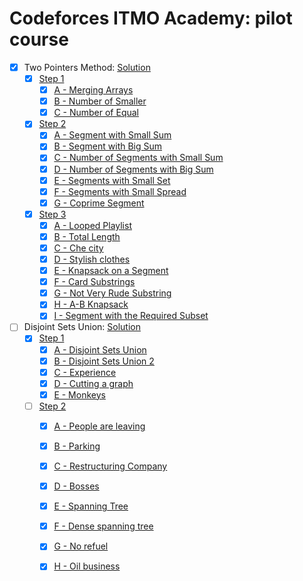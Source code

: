 # Codeforces ITMO Academy: pilot course

- [x] Two Pointers Method: [Solution](https://skqliao.github.io/2021/04/25/ITMO-Two-Pointers-Method/)
  - [x] [Step 1](https://codeforces.com/edu/course/2/lesson/9/1/practice)
    - [x] [A - Merging Arrays](https://codeforces.com/edu/course/2/lesson/9/1/practice/contest/307092/problem/A)
    - [x] [B - Number of Smaller](https://codeforces.com/edu/course/2/lesson/9/1/practice/contest/307092/problem/B)
    - [x] [C - Number of Equal](https://codeforces.com/edu/course/2/lesson/9/1/practice/contest/307092/problem/C)
  - [x] [Step 2](https://codeforces.com/edu/course/2/lesson/9/2/practice)
    - [x] [A - Segment with Small Sum](https://codeforces.com/edu/course/2/lesson/9/2/practice/contest/307093/problem/A)
    - [x] [B - Segment with Big Sum](https://codeforces.com/edu/course/2/lesson/9/2/practice/contest/307093/problem/B)
    - [x] [C - Number of Segments with Small Sum](https://codeforces.com/edu/course/2/lesson/9/2/practice/contest/307093/problem/C)
    - [x] [D - Number of Segments with Big Sum](https://codeforces.com/edu/course/2/lesson/9/2/practice/contest/307093/problem/D)
    - [x] [E - Segments with Small Set](https://codeforces.com/edu/course/2/lesson/9/2/practice/contest/307093/problem/E)
    - [x] [F - Segments with Small Spread](https://codeforces.com/edu/course/2/lesson/9/2/practice/contest/307093/problem/F)
    - [x] [G - Coprime Segment](https://codeforces.com/edu/course/2/lesson/9/2/practice/contest/307093/problem/G)
  - [x] [Step 3](https://codeforces.com/edu/course/2/lesson/9/3/practice)
    - [x] [A - Looped Playlist](https://codeforces.com/edu/course/2/lesson/9/3/practice/contest/307094/problem/A)
    - [x] [B - Total Length](https://codeforces.com/edu/course/2/lesson/9/3/practice/contest/307094/problem/B)
    - [x] [C - Che city](https://codeforces.com/edu/course/2/lesson/9/3/practice/contest/307094/problem/C)
    - [x] [D - Stylish clothes](https://codeforces.com/edu/course/2/lesson/9/3/practice/contest/307094/problem/D)
    - [x] [E - Knapsack on a Segment](https://codeforces.com/edu/course/2/lesson/9/3/practice/contest/307094/problem/E)
    - [x] [F - Card Substrings](https://codeforces.com/edu/course/2/lesson/9/3/practice/contest/307094/problem/F)
    - [x] [G - Not Very Rude Substring](https://codeforces.com/edu/course/2/lesson/9/3/practice/contest/307094/problem/G)
    - [x] [H - A-B Knapsack](https://codeforces.com/edu/course/2/lesson/9/3/practice/contest/307094/problem/H)
    - [x] [I - Segment with the Required Subset](https://codeforces.com/edu/course/2/lesson/9/3/practice/contest/307094/problem/I)
  
- [ ] Disjoint Sets Union: [Solution](https://skqliao.github.io/2021/05/01/ITMO-Disjoint-Sets-Union/)
  - [x] [Step 1](https://codeforces.com/edu/course/2/lesson/7/1/practice)
    - [x] [A - Disjoint Sets Union](https://codeforces.com/edu/course/2/lesson/7/1/practice/contest/289390/problem/A)
    - [x] [B - Disjoint Sets Union 2](https://codeforces.com/edu/course/2/lesson/7/1/practice/contest/289390/problem/B)
    - [x] [C - Experience](https://codeforces.com/edu/course/2/lesson/7/1/practice/contest/289390/problem/C)
    - [x] [D - Cutting a graph](https://codeforces.com/edu/course/2/lesson/7/1/practice/contest/289390/problem/D)
    - [x] [E - Monkeys](https://codeforces.com/edu/course/2/lesson/7/1/practice/contest/289390/problem/E)
  - [ ] [Step 2](https://codeforces.com/edu/course/2/lesson/7/2/practice)
    - [x] [A - People are leaving](https://codeforces.com/edu/course/2/lesson/7/2/practice/contest/289391/problem/A)
    - [x] [B - Parking](https://codeforces.com/edu/course/2/lesson/7/2/practice/contest/289391/problem/B)
    - [x] [C - Restructuring Company](https://codeforces.com/edu/course/2/lesson/7/2/practice/contest/289391/problem/C)
    - [x] [D - Bosses](https://codeforces.com/edu/course/2/lesson/7/2/practice/contest/289391/problem/D)
    - [x] [E - Spanning Tree](https://codeforces.com/edu/course/2/lesson/7/2/practice/contest/289391/problem/E)
    - [x] [F - Dense spanning tree](https://codeforces.com/edu/course/2/lesson/7/2/practice/contest/289391/problem/F)
    - [x] [G - No refuel](https://codeforces.com/edu/course/2/lesson/7/2/practice/contest/289391/problem/G)
    - [x] [H - Oil business](https://codeforces.com/edu/course/2/lesson/7/2/practice/contest/289391/problem/H)

